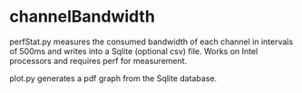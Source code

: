 # channelBandwidth

perfStat.py measures the consumed bandwidth of each channel in intervals of 500ms and writes into a Sqlite (optional csv) file. Works on Intel processors and requires perf for measurement.

plot.py generates a pdf graph from the Sqlite database.
